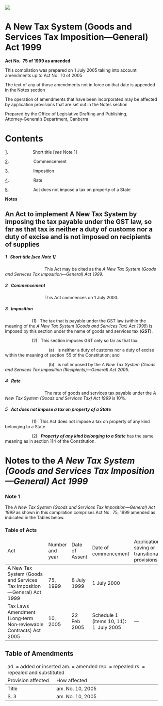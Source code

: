 ![](http://www.comlaw.gov.au/Details/C2005C00391/Html/243b17b5-5046-4f59-8514-47a5c659a0ef_files/image001.gif)

# A New Tax System (Goods and Services Tax Imposition—General) Act 1999

**Act No. 75 of 1999 as amended**

This compilation was prepared on 1 July 2005
 taking into account amendments up to Act No. 10 of 2005

The text of any of those amendments not in force
 on that date is appended in the Notes section

The operation of amendments that have been incorporated may be 
 affected by application provisions that are set out in the Notes section

Prepared by the Office of Legislative Drafting and Publishing,
 Attorney‑General’s Department, Canberra

# Contents

[1](#1).            Short title [_see_ Note 1]

[2](#2).            Commencement

[3](#3).            Imposition

[4](#4).            Rate

[5](#5).            Act does not impose a tax on property of a State

**Notes** 

## An Act to implement A New Tax System by imposing the tax payable under the GST law, so far as that tax is neither a duty of customs nor a duty of excise and is not imposed on recipients of supplies

##### <a id="1"></a>1  Short title [_see_ Note 1]

                   This Act may be cited as the _A New Tax System (Goods and Services Tax Imposition—General) Act 1999_.

##### <a id="2"></a>2  Commencement

                   This Act commences on 1 July 2000.

##### <a id="3"></a>3  Imposition

             (1)  The tax that is payable under the GST law (within the meaning of the _A New Tax System (Goods and Services Tax) Act 1999_) is imposed by this section under the name of goods and services tax (**_GST_**).

             (2)  This section imposes GST only so far as that tax:

                     (a)  is neither a duty of customs nor a duty of excise within the meaning of section 55 of the Constitution; and

                     (b)  is not imposed by the _A New Tax System (Goods and Services Tax Imposition (Recipients)—General) Act 2005_.

##### <a id="4"></a>4  Rate

                   The rate of goods and services tax payable under the _A New Tax System (Goods and Services Tax) Act 1999_ is 10%.

##### <a id="5"></a>5  Act does not impose a tax on property of a State

             (1)  This Act does not impose a tax on property of any kind belonging to a State.

             (2)  **_Property of any kind belonging to a State_** has the same meaning as in section 114 of the Constitution.

# Notes to the _A New Tax System (Goods and Services Tax Imposition—General) Act 1999_

### Note 1

The _A New Tax System (Goods and Services Tax Imposition—General) Act 1999_ as shown in this compilation comprises Act No. 75, 1999 amended as indicated in the Tables below.

### Table of Acts

<table>
<colgroup>
  <col width="31%">
  <col width="16%">
  <col width="18%">
  <col width="20%">
  <col width="16%">
</colgroup>

<thead>
  <tr>
    <td>
      <div>Act</div>
    </td>
    <td>
      <div>Number 
and year</div>
    </td>
    <td>
      <div>Date 
of Assent</div>
    </td>
    <td>
      <div>Date of commencement</div>
    </td>
    <td>
      <div>Application, saving or transitional provisions</div>
    </td>
  </tr>
</thead>
<tr>
  <td>
    <div>A New Tax System (Goods and Services Tax Imposition—General) Act 1999</div>
  </td>
  <td>
    <div>75, 1999</div>
  </td>
  <td>
    <div>8 July 1999</div>
  </td>
  <td>
    <div>1 July 2000</div>
  </td>
  <td>
    <div></div>
  </td>
</tr>
<tr>
  <td>
    <div>Tax Laws Amendment (Long‑term Non‑reviewable Contracts) Act 2005</div>
  </td>
  <td>
    <div>10, 2005</div>
  </td>
  <td>
    <div>22 Feb 2005</div>
  </td>
  <td>
    <div>Schedule 1 (items 10, 11): 1 July 2005</div>
  </td>
  <td>
    <div>—</div>
  </td>
</tr></table>

## Table of Amendments

<table>
<colgroup>
  <col width="32%">
  <col width="68%">
</colgroup>

<thead>
  <tr>
    <td colspan="2">
      <div>ad. = added or inserted am. = amended rep. = repealed rs. = repealed and substituted</div>
    </td>
  </tr>
  <tr>
    <td>
      <div>Provision affected</div>
    </td>
    <td>
      <div>How affected</div>
    </td>
  </tr>
</thead>
<tr>
  <td>
    <div>Title</div>
  </td>
  <td>
    <div>am. No. 10, 2005</div>
  </td>
</tr>
<tr>
  <td>
    <div>S. 3</div>
  </td>
  <td>
    <div>am. No. 10, 2005</div>
  </td>
</tr></table>

 
